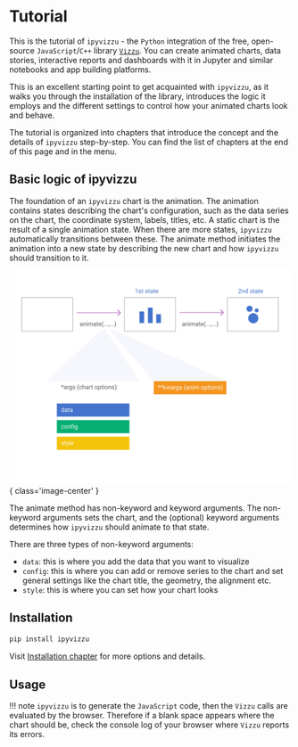 # Tutorial

This is the tutorial of `ipyvizzu` - the `Python` integration of the free,
open-source `JavaScript`/`C++` library
[`Vizzu`](https://lib.vizzuhq.com/latest/). You can create animated charts, data
stories, interactive reports and dashboards with it in Jupyter and similar
notebooks and app building platforms.

This is an excellent starting point to get acquainted with `ipyvizzu`, as it
walks you through the installation of the library, introduces the logic it
employs and the different settings to control how your animated charts look and
behave.

The tutorial is organized into chapters that introduce the concept and the
details of `ipyvizzu` step-by-step. You can find the list of chapters at the end
of this page and in the menu.

## Basic logic of ipyvizzu

The foundation of an `ipyvizzu` chart is the animation. The animation contains
states describing the chart's configuration, such as the data series on the
chart, the coordinate system, labels, titles, etc. A static chart is the result
of a single animation state. When there are more states, `ipyvizzu`
automatically transitions between these. The animate method initiates the
animation into a new state by describing the new chart and how `ipyvizzu` should
transition to it.

![Vizzu](../assets/code_structure.svg){ class='image-center' }

The animate method has non-keyword and keyword arguments. The non-keyword
arguments sets the chart, and the (optional) keyword arguments determines how
`ipyvizzu` should animate to that state.

There are three types of non-keyword arguments:

- `data`: this is where you add the data that you want to visualize
- `config`: this is where you can add or remove series to the chart and set
  general settings like the chart title, the geometry, the alignment etc.
- `style`: this is where you can set how your chart looks

## Installation

```sh
pip install ipyvizzu
```

Visit [Installation chapter](../installation.md) for more options and details.

## Usage

!!! note
    `ipyvizzu` is to generate the `JavaScript` code, then the `Vizzu` calls are
    evaluated by the browser. Therefore if a blank space appears where the chart
    should be, check the console log of your browser where `Vizzu` reports its
    errors.
